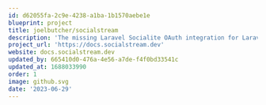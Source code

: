 ```yaml
---
id: d62055fa-2c9e-4238-a1ba-1b1570aebe1e
blueprint: project
title: joelbutcher/socialstream
description: 'The missing Laravel Socialite OAuth integration for Laravel Jetstream'
project_url: 'https://docs.socialstream.dev'
website: docs.socialstream.dev
updated_by: 665410d0-476a-4e56-a7de-f4f0bd33541c
updated_at: 1688033990
order: 1
image: github.svg
date: '2023-06-29'
---
```

